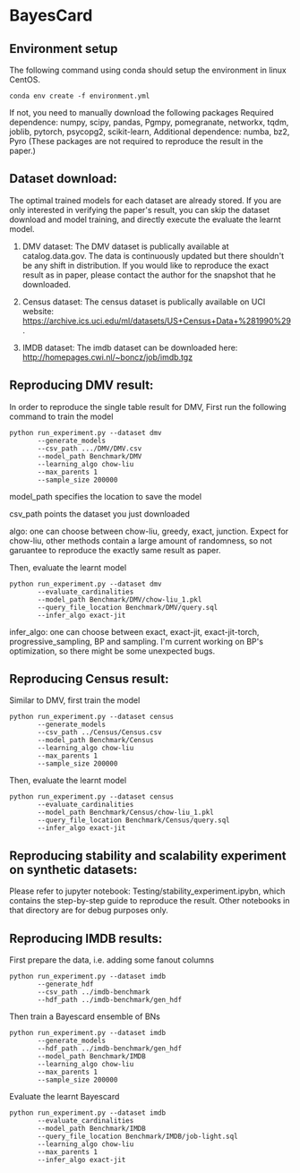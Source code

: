 # BayesCard

## Environment setup
  The following command using conda should setup the environment in linux CentOS.
  ```
  conda env create -f environment.yml
  ```
  If not, you need to manually download the following packages
  Required dependence: numpy, scipy, pandas, Pgmpy, pomegranate, networkx, tqdm, joblib, pytorch, psycopg2, scikit-learn, 
  Additional dependence: numba, bz2, Pyro (These packages are not required to reproduce the result in the paper.)
  
## Dataset download:
The optimal trained models for each dataset are already stored. If you are only interested in verifying the paper's result, you can skip the dataset download and model training, and directly execute the evaluate the learnt model.
1. DMV dataset:
   The DMV dataset is publically available at catalog.data.gov. The data is continuously updated but there shouldn't be any shift in distribution. If you would
   like to reproduce the exact result as in paper, please contact the author for the snapshot that he downloaded.

2. Census dataset:
   The census dataset is publically available on UCI website: https://archive.ics.uci.edu/ml/datasets/US+Census+Data+%281990%29.

3. IMDB dataset:
   The imdb dataset can be downloaded here: http://homepages.cwi.nl/~boncz/job/imdb.tgz
   
## Reproducing DMV result:
  In order to reproduce the single table result for DMV, 
  First run the following command to train the model
  ```
  python run_experiment.py --dataset dmv
         --generate_models
         --csv_path .../DMV/DMV.csv
         --model_path Benchmark/DMV
         --learning_algo chow-liu
         --max_parents 1
         --sample_size 200000
  ```
  model_path specifies the location to save the model
  
  csv_path points the dataset you just downloaded
  
  algo: one can choose between chow-liu, greedy, exact, junction. Expect for chow-liu, other methods contain a large amount of randomness, so not garuantee to 
  reproduce the exactly same result as paper.
  
  Then, evaluate the learnt model
  ```
  python run_experiment.py --dataset dmv
         --evaluate_cardinalities
         --model_path Benchmark/DMV/chow-liu_1.pkl
         --query_file_location Benchmark/DMV/query.sql
         --infer_algo exact-jit
  ```
  infer_algo: one can choose between exact, exact-jit, exact-jit-torch, progressive_sampling, BP and sampling. I'm current working on BP's optimization, so there might be some unexpected bugs. 
  
## Reproducing Census result:
  Similar to DMV, first train the model
  ```
  python run_experiment.py --dataset census
         --generate_models
         --csv_path ../Census/Census.csv
         --model_path Benchmark/Census
         --learning_algo chow-liu
         --max_parents 1
         --sample_size 200000
  ```
  Then, evaluate the learnt model
  ```
  python run_experiment.py --dataset census
         --evaluate_cardinalities
         --model_path Benchmark/Census/chow-liu_1.pkl
         --query_file_location Benchmark/Census/query.sql
         --infer_algo exact-jit
  ```
  
## Reproducing stability and scalability experiment on synthetic datasets:
   Please refer to jupyter notebook: Testing/stability_experiment.ipybn, which contains the step-by-step guide to reproduce the result.
   Other notebooks in that directory are for debug purposes only.

## Reproducing IMDB results:
   First prepare the data, i.e. adding some fanout columns
   ```
   python run_experiment.py --dataset imdb 
          --generate_hdf 
          --csv_path ../imdb-benchmark
          --hdf_path ../imdb-benchmark/gen_hdf
   ```
   Then train a Bayescard ensemble of BNs
   ```
   python run_experiment.py --dataset imdb 
          --generate_models
          --hdf_path ../imdb-benchmark/gen_hdf
          --model_path Benchmark/IMDB
          --learning_algo chow-liu
          --max_parents 1
          --sample_size 200000
   ```
   Evaluate the learnt Bayescard
   ```
   python run_experiment.py --dataset imdb 
          --evaluate_cardinalities
          --model_path Benchmark/IMDB
          --query_file_location Benchmark/IMDB/job-light.sql
          --learning_algo chow-liu
          --max_parents 1
          --infer_algo exact-jit
   ```
  

